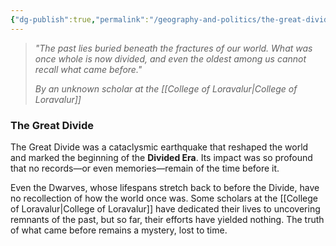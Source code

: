 ```yaml
---
{"dg-publish":true,"permalink":"/geography-and-politics/the-great-divide/"}
---
```


> _"The past lies buried beneath the fractures of our world. What was once whole is now divided, and even the oldest among us cannot recall what came before."_
> 
> _By an unknown scholar at the [[College of Loravalur\|College of Loravalur]]_

### The Great Divide

The Great Divide was a cataclysmic earthquake that reshaped the world and marked the beginning of the **Divided Era**. Its impact was so profound that no records—or even memories—remain of the time before it.

Even the Dwarves, whose lifespans stretch back to before the Divide, have no recollection of how the world once was. Some scholars at the [[College of Loravalur\|College of Loravalur]] have dedicated their lives to uncovering remnants of the past, but so far, their efforts have yielded nothing. The truth of what came before remains a mystery, lost to time.